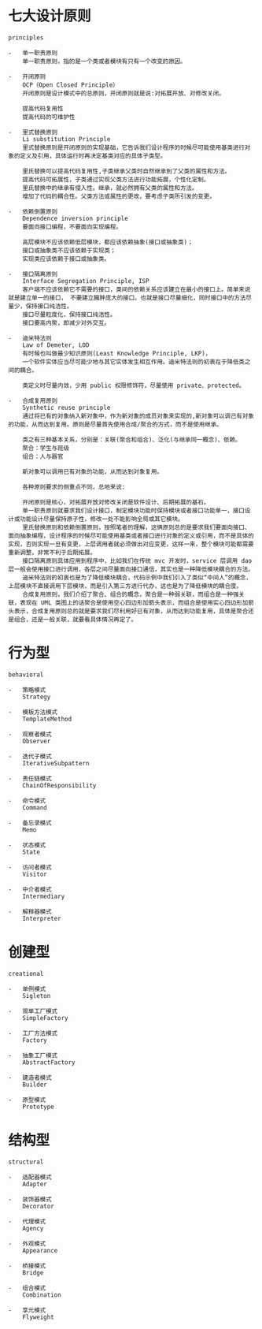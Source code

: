 # 七大设计原则
    principles
    
    -   单一职责原则
        单一职责原则，指的是一个类或者模块有只有一个改变的原因。
        
    -   开闭原则
        OCP（Open Closed Principle）
        开闭原则是设计模式中的总原则，开闭原则就是说:对拓展开放、对修改关闭。
        
        提高代码复用性
        提高代码的可维护性
    
    -   里式替换原则
        Li substitution Principle
        里式替换原则是开闭原则的实现基础，它告诉我们设计程序的时候尽可能使用基类进行对象的定义及引用，具体运行时再决定基类对应的具体子类型。
        
        里氏替换可以提高代码复用性,子类继承父类时自然继承到了父类的属性和方法。
        提高代码可拓展性，子类通过实现父类方法进行功能拓展，个性化定制。
        里氏替换中的继承有侵入性。继承，就必然拥有父类的属性和方法。
        增加了代码的耦合性。父类方法或属性的更改，要考虑子类所引发的变更。
        
    -   依赖倒置原则
        Dependence inversion principle
        要面向接口编程，不要面向实现编程。
        
        高层模块不应该依赖低层模块，都应该依赖抽象(接口或抽象类)；
        接口或抽象类不应该依赖于实现类；
        实现类应该依赖于接口或抽象类。
        
    -   接口隔离原则
        Interface Segregation Principle, ISP
        客户端不应该依赖它不需要的接口，类间的依赖关系应该建立在最小的接口上。简单来说就是建立单一的接口， 不要建立臃肿庞大的接口。也就是接口尽量细化，同时接口中的方法尽量少，保持接口纯洁性。
        接口尽量粒度化，保持接口纯洁性。
        接口要高内聚，即减少对外交互。
        
    -   迪米特法则
        Law of Demeter, LOD
        有时候也叫做最少知识原则(Least Knowledge Principle, LKP)，
        一个软件实体应当尽可能少地与其它实体发生相互作用。迪米特法则的初衷在于降低类之间的耦合。
        
        类定义时尽量内敛，少用 public 权限修饰符，尽量使用 private、protected。
        
    -   合成复用原则
        Synthetic reuse principle
        通过将已有的对象纳入新对象中，作为新对象的成员对象来实现的,新对象可以调己有对象的功能，从而达到复用。原则是尽量首先使用合成/聚合的方式，而不是使用继承。
        
        类之有三种基本关系，分别是：关联(聚合和组合)、泛化(与继承同一概念)、依赖。
        聚合：学生与班级
        组合：人与器官
        
        新对象可以调用已有对象的功能，从而达到对象复用。

        各种原则要求的侧重点不同，总地来说:
        
        开闭原则是核心，对拓展开放对修改关闭是软件设计、后期拓展的基石。
        单一职责原则就要求我们设计接口，制定模块功能时保持模块或者接口功能单一，接口设计或功能设计尽量保持原子性，修改一处不能影响全局或其它模块。
        里氏替换原则和依赖倒置原则，按照笔者的理解，这俩原则总的是要求我们要面向接口、面向抽象编程，设计程序的时候尽可能使用基类或者接口进行对象的定义或引用，而不是具体的实现，否则实现一旦有变更，上层调用者就必须做出对应变更，这样一来，整个模块可能都需要重新调整，非常不利于后期拓展。
        接口隔离原则具体应用到程序中，比如我们在传统 mvc 开发时，service 层调用 dao 层一般会使用接口进行调用，各层之间尽量面向接口通信，其实也是一种降低模块耦合的方法。
        迪米特法则的初衷也是为了降低模块耦合，代码示例中我们引入了类似“中间人”的概念，上层模块不直接调用下层模块，而是引入第三方进行代办，这也是为了降低模块的耦合度。
        合成复用原则，我们介绍了聚合、组合的概念，聚合是一种弱关联，而组合是一种强关联，表现在 UML 类图上的话聚合是使用空心四边形加箭头表示，而组合是使用实心四边形加箭头表示，合成复用原则总的就是要求我们尽利用好已有对象，从而达到功能复用，具体是聚合还是组合，还是一般关联，就要看具体情况再定了。
    

# 行为型
    behavioral
    
    -   策略模式
        Strategy
        
    -   模板方法模式
        TemplateMethod
    
    -   观察者模式
        Observer
    
    -   迭代子模式
        IterativeSubpattern
    
    -   责任链模式
        ChainOfResponsibility
        
    -   命令模式
        Command
    
    -   备忘录模式
        Memo
    
    -   状态模式
        State
        
    -   访问者模式
        Visitor
        
    -   中介者模式
        Intermediary
        
    -   解释器模式
        Interpreter

# 创建型
    creational
    
    -   单例模式
        Sigleton
        
    -   简单工厂模式
        SimpleFactory
        
    -   工厂方法模式
        Factory
        
    -   抽象工厂模式
        AbstractFactory
    
    -   建造者模式
        Builder
        
    -   原型模式
        Prototype
        
# 结构型
    structural
    
    -   适配器模式
        Adapter
    
    -   装饰器模式
        Decorator
        
    -   代理模式
        Agency
    
    -   外观模式
        Appearance
    
    -   桥接模式
        Bridge
    
    -   组合模式
        Combination
        
    -   享元模式
        Flyweight
